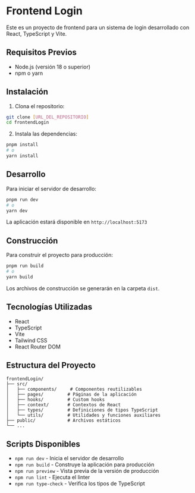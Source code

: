 # Frontend Login

Este es un proyecto de frontend para un sistema de login desarrollado con React, TypeScript y Vite.

## Requisitos Previos

- Node.js (versión 18 o superior)
- npm o yarn

## Instalación

1. Clona el repositorio:
```bash
git clone [URL_DEL_REPOSITORIO]
cd frontendLogin
```

2. Instala las dependencias:
```bash
pnpm install
# o
yarn install
```

## Desarrollo

Para iniciar el servidor de desarrollo:

```bash
pnpm run dev
# o
yarn dev
```

La aplicación estará disponible en `http://localhost:5173`

## Construcción

Para construir el proyecto para producción:

```bash
pnpm run build
# o
yarn build
```

Los archivos de construcción se generarán en la carpeta `dist`.

## Tecnologías Utilizadas

- React
- TypeScript
- Vite
- Tailwind CSS
- React Router DOM

## Estructura del Proyecto

```
frontendLogin/
├── src/
│   ├── components/     # Componentes reutilizables
│   ├── pages/         # Páginas de la aplicación
│   ├── hooks/         # Custom hooks
│   ├── context/       # Contextos de React
│   ├── types/         # Definiciones de tipos TypeScript
│   └── utils/         # Utilidades y funciones auxiliares
├── public/            # Archivos estáticos
└── ...
```

## Scripts Disponibles

- `npm run dev` - Inicia el servidor de desarrollo
- `npm run build` - Construye la aplicación para producción
- `npm run preview` - Vista previa de la versión de producción
- `npm run lint` - Ejecuta el linter
- `npm run type-check` - Verifica los tipos de TypeScript




